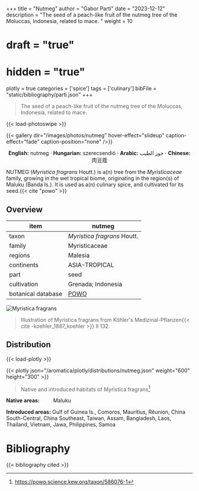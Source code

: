 +++
title = "Nutmeg"
author = "Gabor Parti"
date = "2023-12-12"
description = "The seed of a peach-like fruit of the nutmeg tree of the Moluccas, Indonesia, related to mace. "
weight = 10
# draft = "true"
# hidden = "true"
plotly = true
categories = ['spice']
tags = ['culinary']
bibFile = "static/bibliography/parti.json"
+++

>The seed of a peach-like fruit of the nutmeg tree of the Moluccas, Indonesia, related to mace.  [<i class="fab fa-wikipedia-w"></i>](https://en.wikipedia.org/wiki/Nutmeg#Mace)

{{< load-photoswipe >}}

{{< gallery dir="/images/photos/nutmeg" hover-effect="slideup" caption-effect="fade" caption-position="none" />}}

<center>

**English:** nutmeg · **Hungarian:** szerecsendió · **Arabic:** <span class="arabic-text" dir="rtl">جوز الطيب</span> · **Chinese:** <span class="traditional-chinese-text">肉豆蔻</span>

</center>

NUTMEG (*Myristica fragrans* Houtt.) is a(n) tree from the *Myristicaceae* family, growing in the wet tropical biome, originating in the region(s) of Maluku (Banda Is.). It is used as a(n) culinary spice, and cultivated for its seed.{{< cite "powo" >}}

## Overview

|       item       |                       nutmeg                      |
|------------------|---------------------------------------------------|
|       taxon      |            *Myristica fragrans* Houtt.            |
|      family      |                   Myristicaceae                   |
|      regions     |                      Malesia                      |
|    continents    |                   ASIA-TROPICAL                   |
|       part       |                        seed                       |
|    cultivation   |                 Grenada; Indonesia                |
|botanical database|[POWO](https://powo.science.kew.org/taxon/586076-1)|

![Myristica fragrans](/images/illustrations/nutmeg.png?width=40rem "Illustration of Myristica fragrans from Köhler's Medizinal-Pflanzen")

>Illustration of Myristica fragrans from Köhler's Medizinal-Pflanzen{{< cite -koehler_1887_koehler >}} II 132.

## Distribution

{{< load-plotly >}}

{{< plotly json="/aromatica/plotly/distributions/nutmeg.json" weight="600" height="300" >}}

>Native and introduced habitats of Myristica fragrans[^powo]

[^powo]: https://powo.science.kew.org/taxon/586076-1

<p style="text-align:left;">

**Native areas:** &ensp; &ensp; &ensp; Maluku

**Introduced areas:** Gulf of Guinea Is., Comoros, Mauritius, Réunion, China South-Central, China Southeast, Taiwan, Assam, Bangladesh, Laos, Thailand, Vietnam, Jawa, Philippines, Samoa

</p>



# Bibliography

{{< bibliography cited >}}

